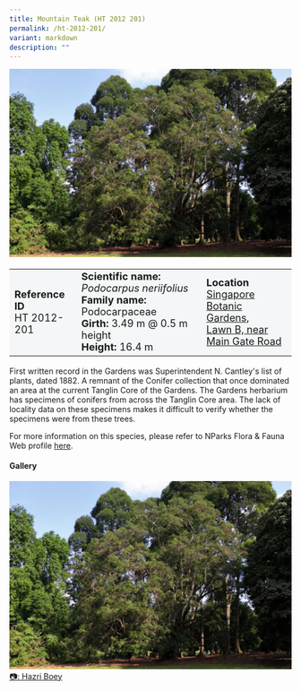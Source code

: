 ```yaml
---
title: Mountain Teak (HT 2012 201)
permalink: /ht-2012-201/
variant: markdown
description: ""
---
```

<div class="isomer-image-wrapper">
<img src="/images/Heritage_trees_photos/podner_ht2012-201_habit.jpg">
</div><table style="minWidth: 100px; font-size: 18px; background: #F4F6F7">
<tbody><tr>
<td rowspan="1" colspan="1">
<strong>Reference ID</strong>
<br>HT 2012-201
</td>
<td rowspan="1" colspan="1">
	<strong>Scientific name:</strong> <em>Podocarpus neriifolius</em>
<br><strong>Family name: </strong>Podocarpaceae
<br><strong>Girth: </strong>3.49 m @ 0.5 m height
<br><strong>Height: </strong>16.4 m
</td>
<td rowspan="1" colspan="1">
<strong>Location</strong><a href="https://www.onemap.gov.sg/?lat=1.3076299999996654&amp;lng=103.81674999999981">
 <br>Singapore Botanic Gardens,<br>Lawn B, near Main Gate Road</a>
</td>
</tr>
</tbody>
</table>
<p>First written record in the Gardens was Superintendent N. Cantley's list of plants, dated 1882. A remnant of the Conifer collection that once dominated an area at the current Tanglin Core of the Gardens. The Gardens herbarium has specimens of conifers from across the Tanglin Core area. The lack of locality data on these specimens makes it difficult to verify whether the specimens were from these trees.</p>

<p>For more information on this species, please refer to NParks Flora &amp; Fauna Web profile <a href="https://www.nparks.gov.sg/florafaunaweb/flora/3/0/3076">here</a>.</p>

<h4><b>Gallery</b></h4>
<div class="isomer-card-grid">
<a href="/images/Heritage_trees_photos/podner_ht2012-201_habit.jpg" class="isomer-card">
<div class="isomer-card-image">
<div class="isomer-image-wrapper"><img src="/images/Heritage_trees_photos/podner_ht2012-201_habit.jpg"></div></div>
<div class="isomer-card-body"><div class="isomer-card-description">📷: Hazri Boey</div></div></a><br></div>